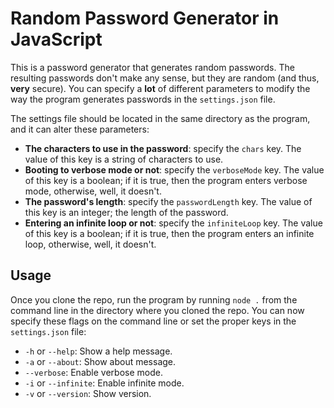 # Random Password Generator in JavaScript

This is a password generator that generates random passwords.
The resulting passwords don't make any sense, but they are random
(and thus, **very** secure).
You can specify a **lot** of different parameters to modify the
way the program generates passwords in the ```settings.json``` file.

The settings file should be located in the same directory as the program, and it can alter these parameters:

- **The characters to use in the password**: specify the ```chars``` key. The value of this key is a string of characters to use.
- **Booting to verbose mode or not**: specify the ```verboseMode``` key. The value of this key is a boolean; if it is true, then the program enters verbose mode, otherwise, well, it doesn't.
- **The password's length**: specify the ```passwordLength``` key. The value of this key is an integer; the length of the password.
- **Entering an infinite loop or not**: specify the ```infiniteLoop``` key. The value of this key is a boolean; if it is true, then the program enters an infinite loop, otherwise, well, it doesn't.

## Usage

Once you clone the repo, run the program by running ```node .``` from the command line in the directory where you cloned the repo. You can now specify these flags on the command line or set the proper keys in the ```settings.json``` file:

- ```-h``` or ```--help```: Show a help message.
- ```-a``` or ```--about```: Show about message.
- ```--verbose```: Enable verbose mode.
- ```-i``` or ```--infinite```: Enable infinite mode.
- ```-v``` or ```--version```: Show version.
